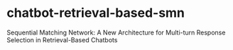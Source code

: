 # chatbot-retrieval-based-smn
Sequential Matching Network: A New Architecture for Multi-turn Response Selection in Retrieval-Based Chatbots
